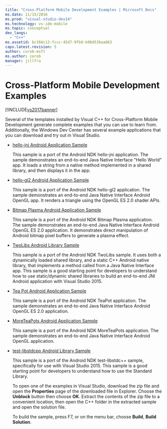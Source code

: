 ```yaml
---
title: "Cross-Platform Mobile Development Examples | Microsoft Docs"
ms.date: 11/15/2016
ms.prod: "visual-studio-dev14"
ms.technology: vs-ide-mobile
ms.topic: conceptual
dev_langs: 
  - "C++"
ms.assetid: bc384c12-fccc-45d7-9fb9-b90d536aa663
caps.latest.revision: 5
author: corob-msft
ms.author: corob
manager: jillfra
---
```

# Cross-Platform Mobile Development Examples
[!INCLUDE[vs2017banner](../includes/vs2017banner.md)]

Several of the templates installed by Visual C++ for Cross-Platform Mobile Development generate complete examples that you can use to learn from. Additionally, the Windows Dev Center has several example applications that you can download and try out in Visual Studio.  
  
- [hello-jni Android Application Sample](https://code.msdn.microsoft.com/hello-jni-Android-790ab73d)  
  
   This sample is a port of the Android NDK hello-jni application. The sample demonstrates an end-to-end Java Native Interface "Hello World" app. It loads a string from a native method implemented in a shared library, and then displays it in the app.  
  
- [hello-gl2 Android Application Sample](https://code.msdn.microsoft.com/hello-gl2-Android-3b61896c)  
  
   This sample is a port of the Android NDK hello-gl2 application. The sample demonstrates an end-to-end Java Native Interface Android OpenGL app. It renders a triangle using the OpenGL ES 2.0 shader APIs.  
  
- [Bitmap Plasma Android Application Sample](https://code.msdn.microsoft.com/Bitmap-Plasma-Android-77ae296a)  
  
   This sample is a port of the Android NDK Bitmap Plasma application. The sample demonstrates an end-to-end Java Native Interface Android OpenGL ES 2.0 application. It demonstrates direct manipulation of Android bitmap pixel buffers to generate a plasma effect.  
  
- [TwoLibs Android Library Sample](https://code.msdn.microsoft.com/TwoLibs-Android-Library-6396e5c4)  
  
   This sample is a port of the Android NDK TwoLibs sample. It uses both a dynamically loaded shared library, and a static C++ Android native library, that implements a method called from a Java Native Interface app. This sample is a good starting point for developers to understand how to use static/dynamic shared libraries to build an end-to-end JNI Android application with Visual Studio 2015.  
  
- [Tea Pot Android Application Sample](https://code.msdn.microsoft.com/Tea-Pot-Android-Application-e7c05d73)  
  
   This sample is a port of the Android NDK TeaPot application. The sample demonstrates an end-to-end Java Native Interface Android OpenGL ES 2.0 application.  
  
- [MoreTeaPots Android Application Sample](https://code.msdn.microsoft.com/MoreTeaPots-Android-a9bd8549)  
  
   This sample is a port of the Android NDK MoreTeaPots application. The sample demonstrates an end-to-end Java Native Interface Android OpenGL application.  
  
- [test-libstdcpp Android Library Sample](https://code.msdn.microsoft.com/test-libstdcpp-Android-00b548f5)  
  
   This sample is a port of the Android NDK test-libstdc++ sample, specifically for use with Visual Studio 2015. This sample is a good starting point for developers to understand how to use the Standard Library.  
  
  To open one of the examples in Visual Studio, download the zip file and open the **Properties** page of the downloaded file in Explorer. Choose the **Unblock** button then choose **OK**. Extract the contents of the zip file to a convenient location, then open the C++ folder in the extracted sample and open the solution file.  
  
  To build the sample, press F7, or on the menu bar, choose **Build**, **Build Solution**.
